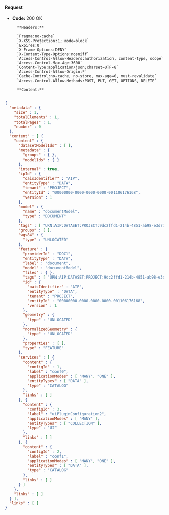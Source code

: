#### Request

* **Code:** 200 OK

        **Headers:**

        `Pragma:no-cache`
        `X-XSS-Protection:1; mode=block`
        `Expires:0`
        `X-Frame-Options:DENY`
        `X-Content-Type-Options:nosniff`
        `Access-Control-Allow-Headers:authorization, content-type, scope`
        `Access-Control-Max-Age:3600`
        `Content-Type:application/json;charset=UTF-8`
        `Access-Control-Allow-Origin:*`
        `Cache-Control:no-cache, no-store, max-age=0, must-revalidate`
        `Access-Control-Allow-Methods:POST, PUT, GET, OPTIONS, DELETE`

        **Content:**

```json
    
{
  "metadata" : {
    "size" : 1,
    "totalElements" : 1,
    "totalPages" : 1,
    "number" : 0
  },
  "content" : [ {
    "content" : {
      "datasetModelIds" : [ ],
      "metadata" : {
        "groups" : { },
        "modelIds" : { }
      },
      "internal" : true,
      "ipId" : {
        "oaisIdentifier" : "AIP",
        "entityType" : "DATA",
        "tenant" : "PROJECT",
        "entityId" : "00000000-0000-0000-0000-001106176168",
        "version" : 1
      },
      "model" : {
        "name" : "documentModel",
        "type" : "DOCUMENT"
      },
      "tags" : [ "URN:AIP:DATASET:PROJECT:9dc2ffd1-214b-4851-ab98-e3d771ce9333:V1", "URN:AIP:DATASET:PROJECT:1f3f019f-3da0-4fd4-9de7-8c05c632117b:V1" ],
      "groups" : [ ],
      "wgs84" : {
        "type" : "UNLOCATED"
      },
      "feature" : {
        "providerId" : "DOC1",
        "entityType" : "DATA",
        "label" : "document",
        "model" : "documentModel",
        "files" : { },
        "tags" : [ "URN:AIP:DATASET:PROJECT:9dc2ffd1-214b-4851-ab98-e3d771ce9333:V1", "URN:AIP:DATASET:PROJECT:1f3f019f-3da0-4fd4-9de7-8c05c632117b:V1" ],
        "id" : {
          "oaisIdentifier" : "AIP",
          "entityType" : "DATA",
          "tenant" : "PROJECT",
          "entityId" : "00000000-0000-0000-0000-001106176168",
          "version" : 1
        },
        "geometry" : {
          "type" : "UNLOCATED"
        },
        "normalizedGeometry" : {
          "type" : "UNLOCATED"
        },
        "properties" : [ ],
        "type" : "FEATURE"
      },
      "services" : [ {
        "content" : {
          "configId" : 1,
          "label" : "conf0",
          "applicationModes" : [ "MANY", "ONE" ],
          "entityTypes" : [ "DATA" ],
          "type" : "CATALOG"
        },
        "links" : [ ]
      }, {
        "content" : {
          "configId" : 3,
          "label" : "uiPluginConfiguration2",
          "applicationModes" : [ "MANY" ],
          "entityTypes" : [ "COLLECTION" ],
          "type" : "UI"
        },
        "links" : [ ]
      }, {
        "content" : {
          "configId" : 2,
          "label" : "conf1",
          "applicationModes" : [ "MANY", "ONE" ],
          "entityTypes" : [ "DATA" ],
          "type" : "CATALOG"
        },
        "links" : [ ]
      } ]
    },
    "links" : [ ]
  } ],
  "links" : [ ]
}
```
